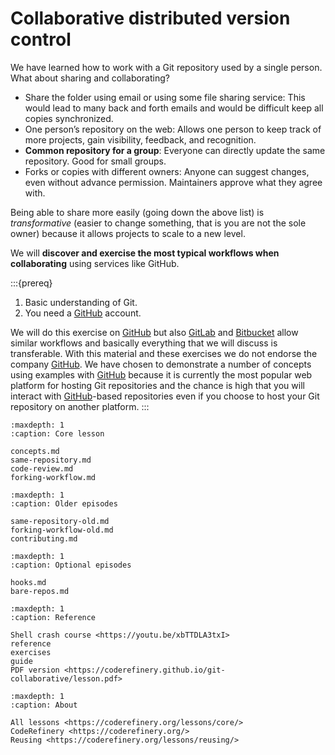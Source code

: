 # Collaborative distributed version control

We have learned how to work with a Git repository used by a single person. What
about sharing and collaborating?

- Share the folder using email or using some file sharing service:
  This would lead to many back and forth emails and would be difficult
  keep all copies synchronized.
- One person’s repository on the web: Allows one person to keep track of
  more projects, gain visibility, feedback, and recognition.
- **Common repository for a group**: Everyone can directly update the same repository.
  Good for small groups.
- Forks or copies with different owners: Anyone can suggest changes, even without
  advance permission. Maintainers approve what they agree with.

Being able to share more easily (going down the above list) is
*transformative* (easier to change something, that is you are not the sole owner)
because it allows projects to scale to a new level.

We will **discover and exercise the most typical workflows when collaborating**
using services like GitHub.


:::{prereq}
1. Basic understanding of Git.
2. You need a [GitHub](https://github.com) account.

We will do this exercise on [GitHub](https://github.com) but also
[GitLab](https://gitlab.com) and
[Bitbucket](https://bitbucket.org) allow similar workflows and
basically everything that we will discuss is transferable. With this
material and these exercises we do not endorse the company
[GitHub](https://github.com). We have chosen to demonstrate a
number of concepts using examples with
[GitHub](https://github.com) because it is currently the most
popular web platform for hosting Git repositories and the chance is
high that you will interact with
[GitHub](https://github.com)-based repositories even if you choose
to host your Git repository on another platform.
:::


```{toctree}
:maxdepth: 1
:caption: Core lesson

concepts.md
same-repository.md
code-review.md
forking-workflow.md
```

```{toctree}
:maxdepth: 1
:caption: Older episodes

same-repository-old.md
forking-workflow-old.md
contributing.md
```

```{toctree}
:maxdepth: 1
:caption: Optional episodes

hooks.md
bare-repos.md
```

```{toctree}
:maxdepth: 1
:caption: Reference

Shell crash course <https://youtu.be/xbTTDLA3txI>
reference
exercises
guide
PDF version <https://coderefinery.github.io/git-collaborative/lesson.pdf>
```

```{toctree}
:maxdepth: 1
:caption: About

All lessons <https://coderefinery.org/lessons/core/>
CodeRefinery <https://coderefinery.org/>
Reusing <https://coderefinery.org/lessons/reusing/>
```
